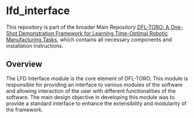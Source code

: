 # lfd_interface

This repository is part of the broader Main Repository [DFL-TORO: A One-Shot Demonstration Framework for Learning Time-Optimal Robotic Manufacturing Tasks](https://github.com/snt-arg/dfl-toro), which contains all necessary components and installation instructions.

## Overview

The LFD Interface module is the core element of DFL-TORO. This module is responsible for providing an interface to various modules of the software and allowing interaction of the user with different functionalities of the software. The main design objective in developing this module was to provide a standard interface to enhance the extensibility and modularity of the framework.

